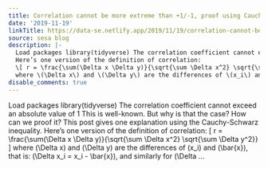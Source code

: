 ```yaml
---
title: Correlation cannot be more extreme than +1/-1, proof using Cauchy-Schwarz inequality
date: '2019-11-19'
linkTitle: https://data-se.netlify.app/2019/11/19/correlation-cannot-be-more-extreme-than-1-1-proof-using-cauchy-schwartz-inequality/
source: sesa blog
description: |-
  Load packages library(tidyverse) The correlation coefficient cannot exceed an absolute value of 1 This is well-known. But why is that the case? How can we proof it? This post gives one explanation using the Cauchy-Schwarz inequality.
  Here’s one version of the definition of correlation:
  \[ r = \frac{\sum(\Delta x \Delta y)}{\sqrt{\sum \Delta x^2} \sqrt{\sum \Delta y^2}} \]
  where \(\Delta x\) and \(\Delta y\) are the differences of \(x_i\) and \(\bar{x}\), that is: \(\Delta x_i = x_i - \bar{x}\), and similarly for \(\Delta ...
disable_comments: true
---
```

Load packages library(tidyverse) The correlation coefficient cannot exceed an absolute value of 1 This is well-known. But why is that the case? How can we proof it? This post gives one explanation using the Cauchy-Schwarz inequality.
Here’s one version of the definition of correlation:
\[ r = \frac{\sum(\Delta x \Delta y)}{\sqrt{\sum \Delta x^2} \sqrt{\sum \Delta y^2}} \]
where \(\Delta x\) and \(\Delta y\) are the differences of \(x_i\) and \(\bar{x}\), that is: \(\Delta x_i = x_i - \bar{x}\), and similarly for \(\Delta ...